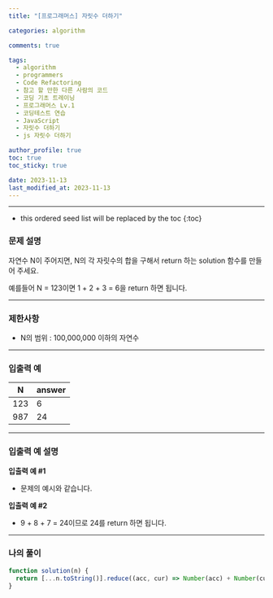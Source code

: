 ```yaml
---
title: "[프로그래머스] 자릿수 더하기"

categories: algorithm

comments: true

tags:
  - algorithm
  - programmers
  - Code Refactoring
  - 참고 할 만한 다른 사람의 코드
  - 코딩 기초 트레이닝
  - 프로그래머스 Lv.1
  - 코딩테스트 연습
  - JavaScript
  - 자릿수 더하기
  - js 자릿수 더하기

author_profile: true
toc: true
toc_sticky: true

date: 2023-11-13
last_modified_at: 2023-11-13
---
```


---

<!-- prettier-ignore -->
* this ordered seed list will be replaced by the toc 
{:toc}

### 문제 설명

자연수 N이 주어지면, N의 각 자릿수의 합을 구해서 return 하는 solution 함수를 만들어 주세요.

예를들어 N = 123이면 1 + 2 + 3 = 6을 return 하면 됩니다.

---

### 제한사항

- N의 범위 : 100,000,000 이하의 자연수

---

### 입출력 예

| N   | answer |
| --- | ------ |
| 123 | 6      |
| 987 | 24     |

---

### 입출력 예 설명

**입출력 예 #1**

- 문제의 예시와 같습니다.

**입출력 예 #2**

- 9 + 8 + 7 = 24이므로 24를 return 하면 됩니다.

---

### 나의 풀이

```jsx
function solution(n) {
  return [...n.toString()].reduce((acc, cur) => Number(acc) + Number(cur), 0);
}
```
